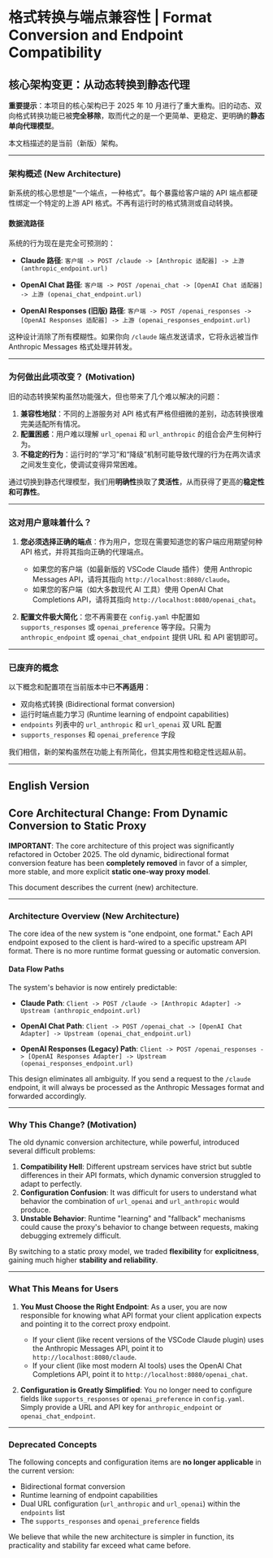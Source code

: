 # 格式转换与端点兼容性 | Format Conversion and Endpoint Compatibility

## 核心架构变更：从动态转换到静态代理

**重要提示**：本项目的核心架构已于 2025 年 10 月进行了重大重构。旧的动态、双向格式转换功能已被**完全移除**，取而代之的是一个更简单、更稳定、更明确的**静态单向代理模型**。

本文档描述的是当前（新版）架构。

---

### 架构概述 (New Architecture)

新系统的核心思想是“一个端点，一种格式”。每个暴露给客户端的 API 端点都硬性绑定一个特定的上游 API 格式。不再有运行时的格式猜测或自动转换。

#### 数据流路径

系统的行为现在是完全可预测的：

*   **Claude 路径**:
    `客户端 -> POST /claude -> [Anthropic 适配器] -> 上游 (anthropic_endpoint.url)`

*   **OpenAI Chat 路径**:
    `客户端 -> POST /openai_chat -> [OpenAI Chat 适配器] -> 上游 (openai_chat_endpoint.url)`

*   **OpenAI Responses (旧版) 路径**:
    `客户端 -> POST /openai_responses -> [OpenAI Responses 适配器] -> 上游 (openai_responses_endpoint.url)`

这种设计消除了所有模糊性。如果你向 `/claude` 端点发送请求，它将永远被当作 Anthropic Messages 格式处理并转发。

---

### 为何做出此项改变？ (Motivation)

旧的动态转换架构虽然功能强大，但也带来了几个难以解决的问题：

1.  **兼容性地狱**：不同的上游服务对 API 格式有严格但细微的差别，动态转换很难完美适配所有情况。
2.  **配置困惑**：用户难以理解 `url_openai` 和 `url_anthropic` 的组合会产生何种行为。
3.  **不稳定的行为**：运行时的“学习”和“降级”机制可能导致代理的行为在两次请求之间发生变化，使调试变得异常困难。

通过切换到静态代理模型，我们用**明确性**换取了**灵活性**，从而获得了更高的**稳定性和可靠性**。

---

### 这对用户意味着什么？

1.  **您必须选择正确的端点**：作为用户，您现在需要知道您的客户端应用期望何种 API 格式，并将其指向正确的代理端点。
    *   如果您的客户端（如最新版的 VSCode Claude 插件）使用 Anthropic Messages API，请将其指向 `http://localhost:8080/claude`。
    *   如果您的客户端（如大多数现代 AI 工具）使用 OpenAI Chat Completions API，请将其指向 `http://localhost:8080/openai_chat`。

2.  **配置文件极大简化**：您不再需要在 `config.yaml` 中配置如 `supports_responses` 或 `openai_preference` 等字段。只需为 `anthropic_endpoint` 或 `openai_chat_endpoint` 提供 URL 和 API 密钥即可。

---

### 已废弃的概念

以下概念和配置项在当前版本中已**不再适用**：

*   双向格式转换 (Bidirectional format conversion)
*   运行时端点能力学习 (Runtime learning of endpoint capabilities)
*   `endpoints` 列表中的 `url_anthropic` 和 `url_openai` 双 URL 配置
*   `supports_responses` 和 `openai_preference` 字段

我们相信，新的架构虽然在功能上有所简化，但其实用性和稳定性远超从前。

---
## English Version

## Core Architectural Change: From Dynamic Conversion to Static Proxy

**IMPORTANT**: The core architecture of this project was significantly refactored in October 2025. The old dynamic, bidirectional format conversion feature has been **completely removed** in favor of a simpler, more stable, and more explicit **static one-way proxy model**.

This document describes the current (new) architecture.

---

### Architecture Overview (New Architecture)

The core idea of the new system is "one endpoint, one format." Each API endpoint exposed to the client is hard-wired to a specific upstream API format. There is no more runtime format guessing or automatic conversion.

#### Data Flow Paths

The system's behavior is now entirely predictable:

*   **Claude Path**:
    `Client -> POST /claude -> [Anthropic Adapter] -> Upstream (anthropic_endpoint.url)`

*   **OpenAI Chat Path**:
    `Client -> POST /openai_chat -> [OpenAI Chat Adapter] -> Upstream (openai_chat_endpoint.url)`

*   **OpenAI Responses (Legacy) Path**:
    `Client -> POST /openai_responses -> [OpenAI Responses Adapter] -> Upstream (openai_responses_endpoint.url)`

This design eliminates all ambiguity. If you send a request to the `/claude` endpoint, it will always be processed as the Anthropic Messages format and forwarded accordingly.

---

### Why This Change? (Motivation)

The old dynamic conversion architecture, while powerful, introduced several difficult problems:

1.  **Compatibility Hell**: Different upstream services have strict but subtle differences in their API formats, which dynamic conversion struggled to adapt to perfectly.
2.  **Configuration Confusion**: It was difficult for users to understand what behavior the combination of `url_openai` and `url_anthropic` would produce.
3.  **Unstable Behavior**: Runtime "learning" and "fallback" mechanisms could cause the proxy's behavior to change between requests, making debugging extremely difficult.

By switching to a static proxy model, we traded **flexibility** for **explicitness**, gaining much higher **stability and reliability**.

---

### What This Means for Users

1.  **You Must Choose the Right Endpoint**: As a user, you are now responsible for knowing what API format your client application expects and pointing it to the correct proxy endpoint.
    *   If your client (like recent versions of the VSCode Claude plugin) uses the Anthropic Messages API, point it to `http://localhost:8080/claude`.
    *   If your client (like most modern AI tools) uses the OpenAI Chat Completions API, point it to `http://localhost:8080/openai_chat`.

2.  **Configuration is Greatly Simplified**: You no longer need to configure fields like `supports_responses` or `openai_preference` in `config.yaml`. Simply provide a URL and API key for `anthropic_endpoint` or `openai_chat_endpoint`.

---

### Deprecated Concepts

The following concepts and configuration items are **no longer applicable** in the current version:

*   Bidirectional format conversion
*   Runtime learning of endpoint capabilities
*   Dual URL configuration (`url_anthropic` and `url_openai`) within the `endpoints` list
*   The `supports_responses` and `openai_preference` fields

We believe that while the new architecture is simpler in function, its practicality and stability far exceed what came before.